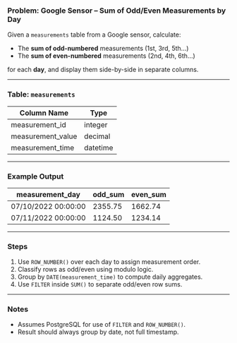 ### Problem: Google Sensor – Sum of Odd/Even Measurements by Day

Given a `measurements` table from a Google sensor, calculate:

- The **sum of odd-numbered** measurements (1st, 3rd, 5th…)
- The **sum of even-numbered** measurements (2nd, 4th, 6th…)

for each **day**, and display them side-by-side in separate columns.

---

### Table: `measurements`

| Column Name        | Type     |
|--------------------|----------|
| measurement_id     | integer  |
| measurement_value  | decimal  |
| measurement_time   | datetime |

---

### Example Output

| measurement_day     | odd_sum | even_sum |
|---------------------|---------|----------|
| 07/10/2022 00:00:00 | 2355.75 | 1662.74  |
| 07/11/2022 00:00:00 | 1124.50 | 1234.14  |

---

### Steps

1. Use `ROW_NUMBER()` over each day to assign measurement order.
2. Classify rows as odd/even using modulo logic.
3. Group by `DATE(measurement_time)` to compute daily aggregates.
4. Use `FILTER` inside `SUM()` to separate odd/even row sums.

---

### Notes

- Assumes PostgreSQL for use of `FILTER` and `ROW_NUMBER()`.
- Result should always group by date, not full timestamp.


